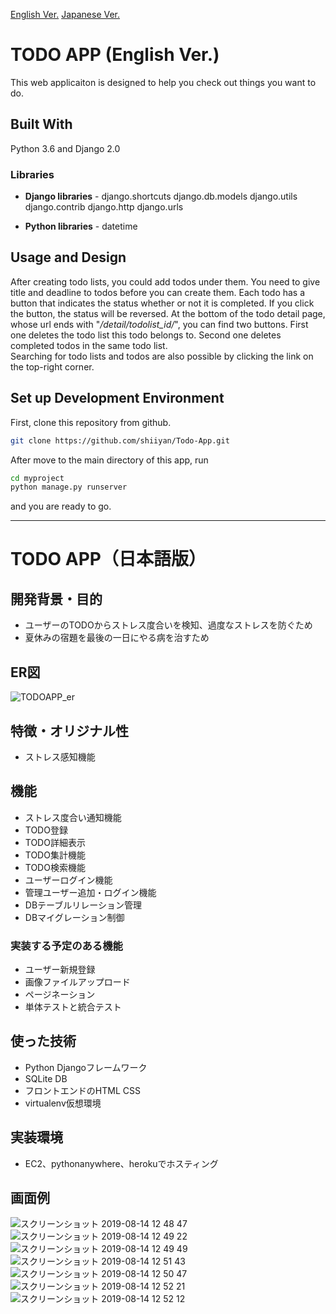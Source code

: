 [English Ver.](#english)
[Japanese Ver.](#japanese)

<a name="english"/>

# TODO APP (English Ver.)

This web applicaiton is designed to help you check out things you want to do. 

## Built With

Python 3.6 and Django 2.0

### Libraries 

* **Django libraries** - django.shortcuts django.db.models django.utils django.contrib django.http django.urls

* **Python libraries** - datetime

## Usage and Design

After creating todo lists, you could add todos under them. 
You need to give title and deadline to todos before you can create them.
Each todo has a button that indicates the status whether or not it is completed. 
If you click the button, the status will be reversed. 
At the bottom of the todo detail page, whose url ends with "*/detail/todolist_id/*", you can find two buttons.
First one deletes the todo list this todo belongs to. Second one deletes completed todos in the same todo list.  
Searching for todo lists and todos are also possible by clicking the link on the top-right corner.

## Set up Development Environment

First, clone this repository from github.

```bash
git clone https://github.com/shiiyan/Todo-App.git
```

After move to the main directory of this app, run

```bash
cd myproject
python manage.py runserver
```

and you are ready to go.

---
<a name="japanese"/>

# TODO APP（日本語版）

## 開発背景・目的

- ユーザーのTODOからストレス度合いを検知、過度なストレスを防ぐため
- 夏休みの宿題を最後の一日にやる病を治すため

## ER図

![TODOAPP_er](https://user-images.githubusercontent.com/36617009/62995138-44cc6e00-be9a-11e9-8d10-2f36d082ee8b.png)

## 特徴・オリジナル性

- ストレス感知機能

## 機能

- ストレス度合い通知機能
- TODO登録
- TODO詳細表示 
- TODO集計機能
- TODO検索機能
- ユーザーログイン機能
- 管理ユーザー追加・ログイン機能
- DBテーブルリレーション管理
- DBマイグレーション制御

### 実装する予定のある機能

- ユーザー新規登録
- 画像ファイルアップロード
- ページネーション
- 単体テストと統合テスト

## 使った技術

- Python Djangoフレームワーク
- SQLite DB
- フロントエンドのHTML CSS
- virtualenv仮想環境

## 実装環境

- EC2、pythonanywhere、herokuでホスティング

## 画面例

![スクリーンショット 2019-08-14 12 48 47](https://user-images.githubusercontent.com/36617009/62993540-adafe800-be92-11e9-8446-f9d332386cdb.png)
![スクリーンショット 2019-08-14 12 49 22](https://user-images.githubusercontent.com/36617009/62993541-adafe800-be92-11e9-8c26-8bbd98396486.png)
![スクリーンショット 2019-08-14 12 49 49](https://user-images.githubusercontent.com/36617009/62993544-adafe800-be92-11e9-9ba0-e195d47426aa.png)
![スクリーンショット 2019-08-14 12 51 43](https://user-images.githubusercontent.com/36617009/62993547-ae487e80-be92-11e9-9009-9c44c3381f20.png)
![スクリーンショット 2019-08-14 12 50 47](https://user-images.githubusercontent.com/36617009/62993546-ae487e80-be92-11e9-8fe8-a37d3f678e9a.png)
![スクリーンショット 2019-08-14 12 52 21](https://user-images.githubusercontent.com/36617009/62993549-ae487e80-be92-11e9-9f06-7ef353ae8f64.png)
![スクリーンショット 2019-08-14 12 52 12](https://user-images.githubusercontent.com/36617009/62993548-ae487e80-be92-11e9-8357-a4271e239924.png)
